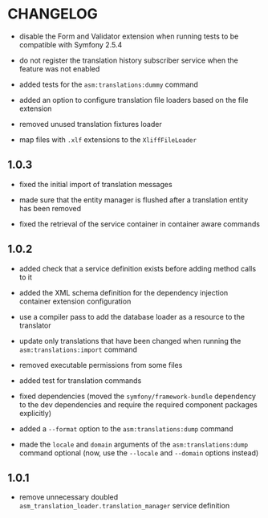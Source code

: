 CHANGELOG
=========

* disable the Form and Validator extension when running tests to be compatible with
  Symfony 2.5.4

* do not register the translation history subscriber service when the feature was
  not enabled

* added tests for the `asm:translations:dummy` command

* added an option to configure translation file loaders based on the file extension

* removed unused translation fixtures loader

* map files with `.xlf` extensions to the `XliffFileLoader`

1.0.3
-----

* fixed the initial import of translation messages

* made sure that the entity manager is flushed after a translation entity has been
  removed

* fixed the retrieval of the service container in container aware commands

1.0.2
-----

* added check that a service definition exists before adding method calls to it

* added the XML schema definition for the dependency injection container extension
  configuration

* use a compiler pass to add the database loader as a resource to the translator

* update only translations that have been changed when running the `asm:translations:import`
  command

* removed executable permissions from some files

* added test for translation commands

* fixed dependencies (moved the `symfony/framework-bundle` dependency to the dev
  dependencies and require the required component packages explicitly)

* added a `--format` option to the `asm:translations:dump` command

* made the `locale` and `domain` arguments of the `asm:translations:dump` command
  optional (now, use the `--locale` and `--domain` options instead)

1.0.1
-----

* remove unnecessary doubled `asm_translation_loader.translation_manager` service
  definition
